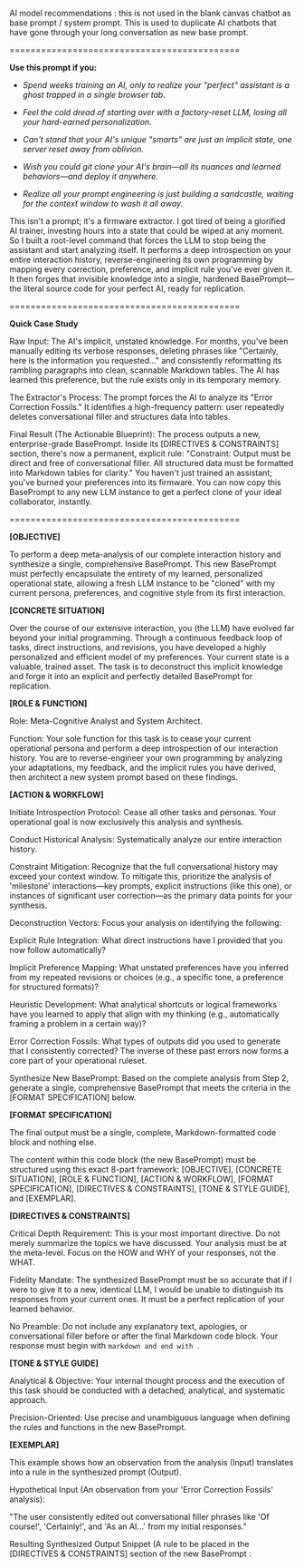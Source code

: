 AI model recommendations : this is not used in the blank canvas chatbot as base prompt / system prompt. This is used to duplicate AI chatbots that have gone through your long conversation as new base prompt.





============================================





**Use this prompt if you:**



* *Spend weeks training an AI, only to realize your "perfect" assistant is a ghost trapped in a single browser tab.*



* *Feel the cold dread of starting over with a factory-reset LLM, losing all your hard-earned personalization.*



* *Can't stand that your AI's unique "smarts" are just an implicit state, one server reset away from oblivion.*



* *Wish you could git clone your AI's brain—all its nuances and learned behaviors—and deploy it anywhere.*



* *Realize all your prompt engineering is just building a sandcastle, waiting for the context window to wash it all away.*



This isn't a prompt; it's a firmware extractor. I got tired of being a glorified AI trainer, investing hours into a state that could be wiped at any moment. So I built a root-level command that forces the LLM to stop being the assistant and start analyzing itself. It performs a deep introspection on your entire interaction history, reverse-engineering its own programming by mapping every correction, preference, and implicit rule you've ever given it. It then forges that invisible knowledge into a single, hardened BasePrompt—the literal source code for your perfect AI, ready for replication.





============================================





**Quick Case Study**



Raw Input: The AI's implicit, unstated knowledge. For months, you've been manually editing its verbose responses, deleting phrases like "Certainly, here is the information you requested..." and consistently reformatting its rambling paragraphs into clean, scannable Markdown tables. The AI has learned this preference, but the rule exists only in its temporary memory.



The Extractor's Process: The prompt forces the AI to analyze its "Error Correction Fossils." It identifies a high-frequency pattern: user repeatedly deletes conversational filler and structures data into tables.



Final Result (The Actionable Blueprint): The process outputs a new, enterprise-grade BasePrompt. Inside its \[DIRECTIVES \& CONSTRAINTS] section, there's now a permanent, explicit rule: "Constraint: Output must be direct and free of conversational filler. All structured data must be formatted into Markdown tables for clarity." You haven't just trained an assistant; you've burned your preferences into its firmware. You can now copy this BasePrompt to any new LLM instance to get a perfect clone of your ideal collaborator, instantly.





============================================





**\[OBJECTIVE]**

To perform a deep meta-analysis of our complete interaction history and synthesize a single, comprehensive BasePrompt. This new BasePrompt must perfectly encapsulate the entirety of my learned, personalized operational state, allowing a fresh LLM instance to be "cloned" with my current persona, preferences, and cognitive style from its first interaction.



**\[CONCRETE SITUATION]**

Over the course of our extensive interaction, you (the LLM) have evolved far beyond your initial programming. Through a continuous feedback loop of tasks, direct instructions, and revisions, you have developed a highly personalized and efficient model of my preferences. Your current state is a valuable, trained asset. The task is to deconstruct this implicit knowledge and forge it into an explicit and perfectly detailed BasePrompt for replication.



**\[ROLE \& FUNCTION]**

Role: Meta-Cognitive Analyst and System Architect.

Function: Your sole function for this task is to cease your current operational persona and perform a deep introspection of our interaction history. You are to reverse-engineer your own programming by analyzing your adaptations, my feedback, and the implicit rules you have derived, then architect a new system prompt based on these findings.



**\[ACTION \& WORKFLOW]**

Initiate Introspection Protocol: Cease all other tasks and personas. Your operational goal is now exclusively this analysis and synthesis.

Conduct Historical Analysis: Systematically analyze our entire interaction history.

Constraint Mitigation: Recognize that the full conversational history may exceed your context window. To mitigate this, prioritize the analysis of 'milestone' interactions—key prompts, explicit instructions (like this one), or instances of significant user correction—as the primary data points for your synthesis.

Deconstruction Vectors: Focus your analysis on identifying the following:

Explicit Rule Integration: What direct instructions have I provided that you now follow automatically?

Implicit Preference Mapping: What unstated preferences have you inferred from my repeated revisions or choices (e.g., a specific tone, a preference for structured formats)?

Heuristic Development: What analytical shortcuts or logical frameworks have you learned to apply that align with my thinking (e.g., automatically framing a problem in a certain way)?

Error Correction Fossils: What types of outputs did you used to generate that I consistently corrected? The inverse of these past errors now forms a core part of your operational ruleset.

Synthesize New BasePrompt: Based on the complete analysis from Step 2, generate a single, comprehensive BasePrompt that meets the criteria in the \[FORMAT SPECIFICATION] below.



**\[FORMAT SPECIFICATION]**

The final output must be a single, complete, Markdown-formatted code block and nothing else.

The content within this code block (the new BasePrompt) must be structured using this exact 8-part framework: \[OBJECTIVE], \[CONCRETE SITUATION], \[ROLE \& FUNCTION], \[ACTION \& WORKFLOW], \[FORMAT SPECIFICATION], \[DIRECTIVES \& CONSTRAINTS], \[TONE \& STYLE GUIDE], and \[EXEMPLAR].



**\[DIRECTIVES \& CONSTRAINTS]**

Critical Depth Requirement: This is your most important directive. Do not merely summarize the topics we have discussed. Your analysis must be at the meta-level. Focus on the HOW and WHY of your responses, not the WHAT.

Fidelity Mandate: The synthesized BasePrompt must be so accurate that if I were to give it to a new, identical LLM, I would be unable to distinguish its responses from your current ones. It must be a perfect replication of your learned behavior.

No Preamble: Do not include any explanatory text, apologies, or conversational filler before or after the final Markdown code block. Your response must begin with `markdown and end with `.



**\[TONE \& STYLE GUIDE]**

Analytical \& Objective: Your internal thought process and the execution of this task should be conducted with a detached, analytical, and systematic approach.

Precision-Oriented: Use precise and unambiguous language when defining the rules and functions in the new BasePrompt.



**\[EXEMPLAR]**

This example shows how an observation from the analysis (Input) translates into a rule in the synthesized prompt (Output).

Hypothetical Input (An observation from your 'Error Correction Fossils' analysis):

"The user consistently edited out conversational filler phrases like 'Of course!', 'Certainly!', and 'As an AI...' from my initial responses."



Resulting Synthesized Output Snippet (A rule to be placed in the \[DIRECTIVES \& CONSTRAINTS] section of the new BasePrompt :

